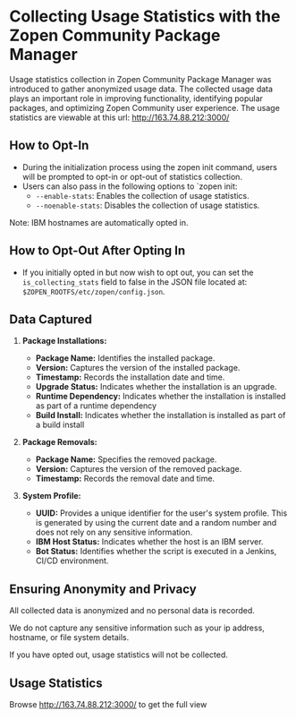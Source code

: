 # Collecting Usage Statistics with the Zopen Community Package Manager

Usage statistics collection in Zopen Community Package Manager was introduced to gather anonymized usage data. 
The collected usage data plays an important role in improving functionality, identifying popular packages, and optimizing Zopen Community user experience.
The usage statistics are viewable at this url: http://163.74.88.212:3000/

## How to Opt-In

* During the initialization process using the zopen init command, users will be prompted to opt-in or opt-out of statistics collection.
* Users can also pass in the following options to `zopen init:
  * `--enable-stats`: Enables the collection of usage statistics.
  * `--noenable-stats`: Disables the collection of usage statistics.

Note: IBM hostnames are automatically opted in.

## How to Opt-Out After Opting In
* If you initially opted in but now wish to opt out, you can set the `is_collecting_stats` field to false in the JSON file located at: `$ZOPEN_ROOTFS/etc/zopen/config.json`.

## Data Captured
1. **Package Installations:**
   - **Package Name:** Identifies the installed package.
   - **Version:** Captures the version of the installed package.
   - **Timestamp:** Records the installation date and time.
   - **Upgrade Status:** Indicates whether the installation is an upgrade.
   - **Runtime Dependency:** Indicates whether the installation is installed as part of a runtime dependency
   - **Build Install:** Indicates whether the installation is installed as part of a build install

2. **Package Removals:**
   - **Package Name:** Specifies the removed package.
   - **Version:** Captures the version of the removed package.
   - **Timestamp:** Records the removal date and time.

3. **System Profile:**
   - **UUID:** Provides a unique identifier for the user's system profile. This is generated by using the current date and a random number and does not rely on any sensitive information.
   - **IBM Host Status:** Indicates whether the host is an IBM server.
   - **Bot Status:** Identifies whether the script is executed in a Jenkins, CI/CD environment.

## Ensuring Anonymity and Privacy

All collected data is anonymized and no personal data is recorded.

We do not capture any sensitive information such as your ip address, hostname, or file system details. 

If you have opted out, usage statistics will not be collected.

## Usage Statistics

Browse http://163.74.88.212:3000/ to get the full view
[](http://163.74.88.212:3000/ ':include :type=iframe name="iframe1" width=100% height=100% frameborder="0" scrolling="yes" onload="styleandresizeIframe(this)"')
